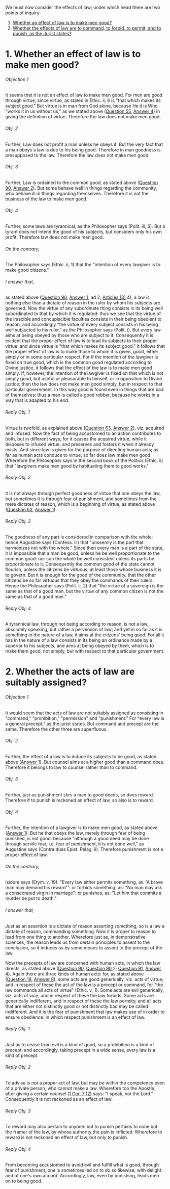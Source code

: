 We must now consider the effects of law; under which head there are two points of inquiry:  

1. [ Whether an effect of law is to make men good?](#1.%20Whether%20an%20effect%20of%20law%20is%20to%20make%20men%20good?)
2. [ Whether the effects of law are to command, to forbid, to permit, and to punish, as the Jurist states?  ](#2.%20Whether%20the%20acts%20of%20law%20are%20suitably%20assigned?)



# 1. Whether an effect of law is to make men good? 

###### Objection 1
It seems that it is not an effect of law to make men good. For men are good through virtue, since virtue, as stated in Ethic. ii, 6 is "that which makes its subject good." But virtue is in man from God alone, because He it is Who "works it in us without us," as we stated above ([Question 55](../055.%20Habits%20in%20Particular%20(35)/55.%20Good%20Habits,%20I.e.%20Virtues%20(16)/55.%20Virtues,%20as%20to%20Their%20Essence.md), [Answer 4](../055.%20Habits%20in%20Particular%20(35)/55.%20Good%20Habits,%20I.e.%20Virtues%20(16)/55.%20Virtues,%20as%20to%20Their%20Essence.md#4.%20Whether%20virtue%20is%20suitably%20defined?%20)) in giving the definition of virtue. Therefore the law does not make men good.  

###### Obj. 2
Further, Law does not profit a man unless he obeys it. But the very fact that a man obeys a law is due to his being good. Therefore in man goodness is presupposed to the law. Therefore the law does not make men good.  

###### Obj. 3
Further, Law is ordained to the common good, as stated above ([Question 90](90.%20Essence%20of%20Law.md), [Answer 2](90.%20Essence%20of%20Law.md#2.%20Whether%20the%20law%20is%20always%20something%20directed%20to%20the%20common%20good?%20)). But some behave well in things regarding the community, who behave ill in things regarding themselves. Therefore it is not the business of the law to make men good.  

###### Obj. 4
Further, some laws are tyrannical, as the Philosopher says (Polit. iii, 6). But a tyrant does not intend the good of his subjects, but considers only his own profit. Therefore law does not make men good.  

###### On the contrary,
The Philosopher says (Ethic. ii, 1) that the "intention of every lawgiver is to make good citizens."  

###### I answer that,
as stated above ([Question 90](90.%20Essence%20of%20Law.md), [Answer 1](90.%20Essence%20of%20Law.md#1.%20Whether%20law%20is%20something%20pertaining%20to%20reason?%20), ad 2; [Articles \[3\]](FS090.html#FSQ90A1ATHEP1),4), a law is nothing else than a dictate of reason in the ruler by whom his subjects are governed. Now the virtue of any subordinate thing consists in its being well subordinated to that by which it is regulated: thus we see that the virtue of the irascible and concupiscible faculties consists in their being obedient to reason; and accordingly "the virtue of every subject consists in his being well subjected to his ruler," as the Philosopher says (Polit. i). But every law aims at being obeyed by those who are subject to it. Consequently it is evident that the proper effect of law is to lead its subjects to their proper virtue: and since virtue is "that which makes its subject good," it follows that the proper effect of law is to make those to whom it is given, good, either simply or in some particular respect. For if the intention of the lawgiver is fixed on true good, which is the common good regulated according to Divine justice, it follows that the effect of the law is to make men good simply. If, however, the intention of the lawgiver is fixed on that which is not simply good, but useful or pleasurable to himself, or in opposition to Divine justice; then the law does not make men good simply, but in respect to that particular government. In this way good is found even in things that are bad of themselves: thus a man is called a good robber, because he works in a way that is adapted to his end.  

###### Reply Obj. 1
Virtue is twofold, as explained above ([Question 63](../055.%20Habits%20in%20Particular%20(35)/55.%20Good%20Habits,%20I.e.%20Virtues%20(16)/63.%20Cause%20of%20Virtues.md), [Answer 2](../055.%20Habits%20in%20Particular%20(35)/55.%20Good%20Habits,%20I.e.%20Virtues%20(16)/63.%20Cause%20of%20Virtues.md#2.%20Whether%20any%20virtue%20is%20caused%20in%20us%20by%20habituation?%20)), viz. acquired and infused. Now the fact of being accustomed to an action contributes to both, but in different ways; for it causes the acquired virtue; while it disposes to infused virtue, and preserves and fosters it when it already exists. And since law is given for the purpose of directing human acts; as far as human acts conduce to virtue, so far does law make men good. Wherefore the Philosopher says in the second book of the Politics (Ethic. ii) that "lawgivers make men good by habituating them to good works."  

###### Reply Obj. 2
It is not always through perfect goodness of virtue that one obeys the law, but sometimes it is through fear of punishment, and sometimes from the mere dictates of reason, which is a beginning of virtue, as stated above ([Question 63](../055.%20Habits%20in%20Particular%20(35)/55.%20Good%20Habits,%20I.e.%20Virtues%20(16)/63.%20Cause%20of%20Virtues.md), [Answer 1](../055.%20Habits%20in%20Particular%20(35)/55.%20Good%20Habits,%20I.e.%20Virtues%20(16)/63.%20Cause%20of%20Virtues.md#1.%20Whether%20virtue%20is%20in%20us%20by%20nature?%20)).  

###### Reply Obj. 3
The goodness of any part is considered in comparison with the whole; hence Augustine says (Confess. iii) that "unseemly is the part that harmonizes not with the whole." Since then every man is a part of the state, it is impossible that a man be good, unless he be well proportionate to the common good: nor can the whole be well consistent unless its parts be proportionate to it. Consequently the common good of the state cannot flourish, unless the citizens be virtuous, at least those whose business it is to govern. But it is enough for the good of the community, that the other citizens be so far virtuous that they obey the commands of their rulers. Hence the Philosopher says (Polit. ii, 2) that "the virtue of a sovereign is the same as that of a good man, but the virtue of any common citizen is not the same as that of a good man."  

###### Reply Obj. 4
A tyrannical law, through not being according to reason, is not a law, absolutely speaking, but rather a perversion of law; and yet in so far as it is something in the nature of a law, it aims at the citizens' being good. For all it has in the nature of a law consists in its being an ordinance made by a superior to his subjects, and aims at being obeyed by them, which is to make them good, not simply, but with respect to that particular government.  




# 2. Whether the acts of law are suitably assigned? 

###### Objection 1
It would seem that the acts of law are not suitably assigned as consisting in "command," "prohibition," "permission" and "punishment." For "every law is a general precept," as the jurist states. But command and precept are the same. Therefore the other three are superfluous.  

###### Obj. 2
Further, the effect of a law is to induce its subjects to be good, as stated above ([Answer 1](#1.%20Whether%20an%20effect%20of%20law%20is%20to%20make%20men%20good?%20)). But counsel aims at a higher good than a command does. Therefore it belongs to law to counsel rather than to command.  

###### Obj. 3
Further, just as punishment stirs a man to good deeds, so does reward. Therefore if to punish is reckoned an effect of law, so also is to reward.  

###### Obj. 4
Further, the intention of a lawgiver is to make men good, as stated above ([Answer 1](#1.%20Whether%20an%20effect%20of%20law%20is%20to%20make%20men%20good?%20)). But he that obeys the law, merely through fear of being punished, is not good: because "although a good deed may be done through servile fear, i.e. fear of punishment, it is not done well," as Augustine says (Contra duas Epist. Pelag. ii). Therefore punishment is not a proper effect of law.  

###### On the contrary,
Isidore says (Etym. v, 19): "Every law either permits something, as: 'A brave man may demand his reward'": or forbids something, as: "No man may ask a consecrated virgin in marriage": or punishes, as: "Let him that commits a murder be put to death."  

###### I answer that,
Just as an assertion is a dictate of reason asserting something, so is a law a dictate of reason, commanding something. Now it is proper to reason to lead from one thing to another. Wherefore just as, in demonstrative sciences, the reason leads us from certain principles to assent to the conclusion, so it induces us by some means to assent to the precept of the law.  

Now the precepts of law are concerned with human acts, in which the law directs, as stated above ([Question 90](90.%20Essence%20of%20Law.md), [Question 90](90.%20Essence%20of%20Law.md),2; [Question 91](91.%20Various%20Kinds%20of%20Law.md), [Answer 4](91.%20Various%20Kinds%20of%20Law.md#4.%20Whether%20there%20was%20any%20need%20for%20a%20Divine%20law?%20)). Again there are three kinds of human acts: for, as stated above ([Question 18](../006.%20Human%20Acts:%20Acts%20Peculiar%20to%20Man%20(16)/18.%20Good%20and%20Evil%20of%20Human%20Acts,%20in%20General.md), [Answer 8](../006.%20Human%20Acts:%20Acts%20Peculiar%20to%20Man%20(16)/18.%20Good%20and%20Evil%20of%20Human%20Acts,%20in%20General.md#8.%20Whether%20any%20action%20is%20indifferent%20in%20its%20species?%20)), some acts are good generically, viz. acts of virtue; and in respect of these the act of the law is a precept or command, for "the law commands all acts of virtue" (Ethic. v, 1). Some acts are evil generically, viz. acts of vice, and in respect of these the law forbids. Some acts are generically indifferent, and in respect of these the law permits; and all acts that are either not distinctly good or not distinctly bad may be called indifferent. And it is the fear of punishment that law makes use of in order to ensure obedience: in which respect punishment is an effect of law.  

###### Reply Obj. 1
Just as to cease from evil is a kind of good, so a prohibition is a kind of precept: and accordingly, taking precept in a wide sense, every law is a kind of precept.  

###### Reply Obj. 2
To advise is not a proper act of law, but may be within the competency even of a private person, who cannot make a law. Wherefore too the Apostle, after giving a certain counsel ([1 Cor. 7:12](http://bible.gospelcom.net/bible?1+Cor++7:12)) says: "I speak, not the Lord." Consequently it is not reckoned as an effect of law.  

###### Reply Obj. 3
To reward may also pertain to anyone: but to punish pertains to none but the framer of the law, by whose authority the pain is inflicted. Wherefore to reward is not reckoned an effect of law, but only to punish.  

###### Reply Obj. 4
From becoming accustomed to avoid evil and fulfill what is good, through fear of punishment, one is sometimes led on to do so likewise, with delight and of one's own accord. Accordingly, law, even by punishing, leads men on to being good.